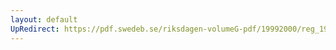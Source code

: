 ```yaml
---
layout: default
UpRedirect: https://pdf.swedeb.se/riksdagen-volumeG-pdf/19992000/reg_19992000/reg_19992000_0296.pdf
---
```


